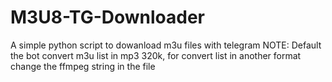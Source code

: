 # M3U8-TG-Downloader
A simple python script to dowanload m3u files with telegram
NOTE: Default the bot convert m3u list in mp3 320k, for convert list in another format change the ffmpeg string in the file
